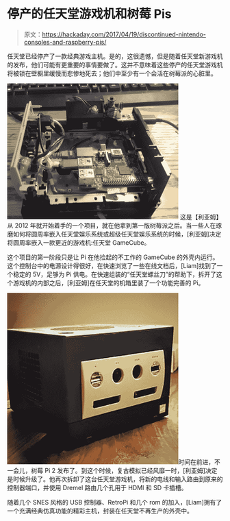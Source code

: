 # 停产的任天堂游戏机和树莓 Pis

> 原文：<https://hackaday.com/2017/04/19/discontinued-nintendo-consoles-and-raspberry-pis/>

任天堂已经停产了一款经典游戏主机。是的，这很遗憾，但是随着任天堂新游戏机的发布，他们可能有更重要的事情要做了。这并不意味着这些停产的任天堂游戏机将被锁在壁橱里缓慢而悲惨地死去；他们中至少有一个会活在树莓派的心脏里。

[![](img/af8c18da513cf0803c952893cae2a538.png)](https://hackaday.com/wp-content/uploads/2017/04/enclosure2.jpg) 这是【利亚姆】从 2012 年就开始着手的一个项目，就在他拿到第一版树莓派之后。当一些人在琢磨如何将圆周率嵌入任天堂娱乐系统或超级任天堂娱乐系统的时候，[利亚姆]决定将圆周率嵌入一款更近的游戏机:任天堂 GameCube。

这个项目的第一阶段只是让 Pi 在他捡起的不工作的 GameCube 的外壳内运行。这个控制台中的电源设计得很好，在快速浏览了一些在线文档后，[Liam]找到了一个稳定的 5V，足够为 Pi 供电。在快速组装的“任天堂螺丝刀”的帮助下，拆开了这个游戏机的内部之后，[利亚姆]在任天堂的机箱里装了一个功能完善的 Pi。

![](img/a8635f99c18a637d03230e0f719e150f.png)时间在前进，不一会儿，树莓 Pi 2 发布了。到这个时候，复古模拟已经风靡一时，[利亚姆]决定是时候升级了。他再次拆卸了这台任天堂游戏机，将新的电线和输入路由到原来的控制器端口，并使用 Dremel 路由几个孔用于 HDMI 和 SD 卡插槽。

随着几个 SNES 风格的 USB 控制器、RetroPi 和几个 rom 的加入，[Liam]拥有了一个充满经典仿真功能的精彩主机，封装在任天堂不再生产的外壳中。